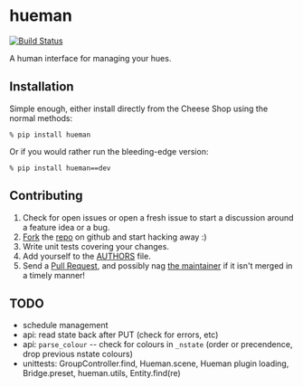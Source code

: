 hueman
======

[![Build Status](https://travis-ci.org/wrboyce/hueman.png?branch=master)](https://travis-ci.org/wrboyce/hueman)

A human interface for managing your hues.


Installation
------------

Simple enough, either install directly from the Cheese Shop using the normal methods:

    % pip install hueman

Or if you would rather run the bleeding-edge version:

    % pip install hueman==dev


Contributing
------------

1. Check for open issues or open a fresh issue to start a discussion around a feature idea or a bug.
2. [Fork](https://help.github.com/articles/fork-a-repo) the [repo](https://github.com/wrboyce/hueman) on github and start hacking away :)
3. Write unit tests covering your changes.
4. Add yourself to the [AUTHORS](https://github.com/wrboyce/hueman/blob/master/AUTHORS.md) file.
5. Send a [Pull Request](https://help.github.com/articles/creating-a-pull-request), and possibly nag [the maintainer](https://twitter.com/wrboyce) if it isn't merged in a timely manner!


TODO
----

* schedule management
* api: read state back after PUT (check for errors, etc)
* api: `parse_colour` -- check for colours in `_nstate` (order or precendence, drop previous nstate colours)
* unittests: GroupController.find, Hueman.scene, Hueman plugin loading, Bridge.preset, hueman.utils, Entity.find(re)
